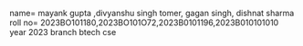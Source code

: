  name= mayank gupta ,divyanshu singh tomer, gagan singh, dishnat sharma
 roll no=   2023BO101180,2023BO101O72,2023B0101196,2023B010101010
 year 2023
 branch btech cse
  
